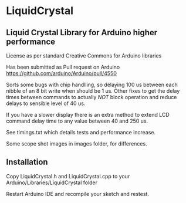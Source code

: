 # LiquidCrystal
## Liquid Crystal Library for Arduino higher performance

License as per standard Creative Commons for Arduino libraries

Has been submitted as Pull request on Arduino https://github.com/arduino/Arduino/pull/4550

Sorts some bugs with chip handlling, so delaying 100 us between each nibble of an 8 bit write when should be 1 us. Other fixes to get the delay times between commands to actually *NOT* block operation and reduce delays to sensible level of 40 us.

If you have a slower display there is an extra method to extend LCD command delay time to any value between 40 and 250 us.

See timings.txt which details tests and performance increase.

Some scope shot images in images folder, for differences.

## Installation

Copy LiquidCrystal.h and LiquidCrystal.cpp to your Arduino/Libraries/LiquidCrystal folder

Restart Arduino IDE and recompile your sketch and restest.
